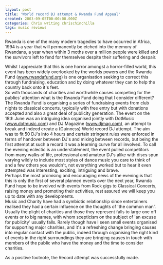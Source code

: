 ```yaml
---
layout: post
title: 'World record DJ attempt & Rwanda Fund Appeal'
created: 2003-09-05T00:00:00.000Z
categories: Chris writing chrischinchilla
tags: music reviews
---
```


Rwanda is one of the many modern tragedies to have occurred in Africa, 1994 is a year that will permanently be etched into the memory of Rwandans, a year when within 3 moths over a million people were killed and the survivors left to fend for themselves despite their suffering and despair.

Whilst I appreciate that this is one horror amongst a horror-filled world, this event has been widely overlooked by the worlds powers and the Rwanda Fund (<a href='http://www.rwandafund.org' target='_blank'>www.rwandafund.org</a>) is one organisation seeking to correct this through fundraising, education and by doing whatever they can to help the country back onto it's feet.<br>So with thousands of charities and worthwhile causes competing for the publics' attention what is the Rwanda Fund doing that I consider different? The Rwanda Fund is organising a series of fundraising events from club nights to classical concerts, typically with free entry but with donations accepted and also a great deal of publicity generation. The event on the 18th June was an intriguing idea organised jointly with DotMusic (<a href='http://www.dotmusic.com' target='_blank'>www.dotmusic.com</a>) and DJ Magazine (<a href='http://www.djmag.com' target='_blank'>www.djmag.com</a>), an attempt to break and indeed create a (Guinness) World record DJ attempt. The aim was to fit 50 DJ's into 4 hours and certain stringent rules were enforced in terms of handover between DJ's and mixing between records, but being the first attempt at such a record it was a learning curve for all involved. To call the evening eclectic is an understatement, the event pulled competitors from many walks of life, professional and amateur DJ's alike with discs spun varying wildly to include most styles of dance music you care to think of and a few others you wouldn't, not everything worked but to hear it even attempted was interesting, exciting, intriguing and brave.<br> Perhaps the most promising and encouraging news of the evening is that this is only the first of several planned events over the next year, Rwanda Fund hope to be involved with events from Rock gigs to Classical Concerts, raising money and promoting their activities, rest assured we will keep you up to date with any developments.<br>Music and Charity have had a symbiotic relationship since entertainers realised they had a certain influence on the thoughts of 'the common man'. Usually the plight of charities and those they represent falls to large one off events or to big names, with whom scepticism on the subject of 'an excuse for publicity' usually falls. Rarely though have I seen small events organised for supporting major charities, and it's a refreshing change bringing causes into regular contact with the public, indeed through organising the right kind of events in the right surroundings they are bringing causes in touch with members of the public who have the money and the time to consider charities.

As a positive footnote, the Record attempt was successfully made.
